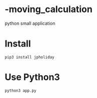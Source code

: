 # -moving_calculation
python small application

# Install
```
pip3 install jpholiday
```
# Use Python3
```
python3 app.py
```

